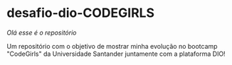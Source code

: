 # desafio-dio-CODEGIRLS

*Olá esse é o repositório*

Um repositório com o objetivo de mostrar minha evolução no bootcamp "CodeGirls" da Universidade Santander juntamente com a plataforma DIO!
